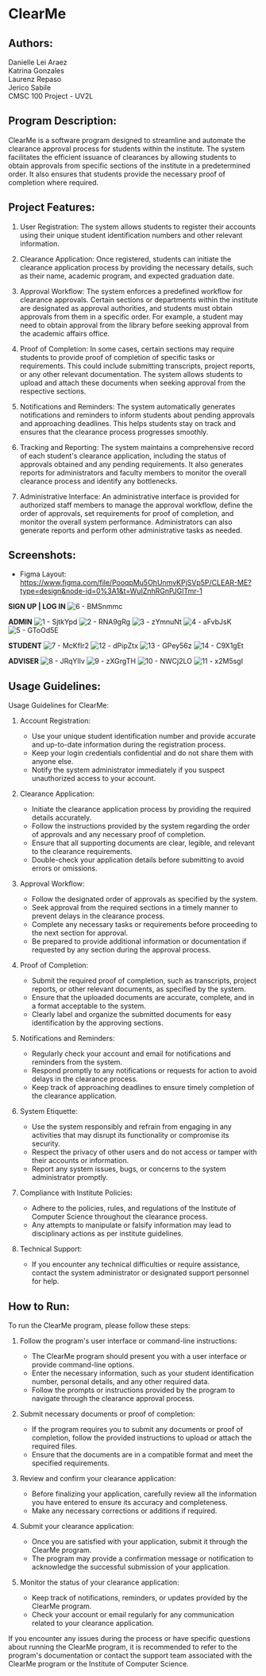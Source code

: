 # ClearMe

## Authors:

Danielle Lei Araez  
Katrina Gonzales  
Laurenz Repaso  
Jerico Sabile  
CMSC 100 Project - UV2L

## Program Description:

ClearMe is a software program designed to streamline and automate the clearance approval process for students within the institute. The system facilitates the efficient issuance of clearances by allowing students to obtain approvals from specific sections of the institute in a predetermined order. It also ensures that students provide the necessary proof of completion where required.

## Project Features:

1. User Registration: The system allows students to register their accounts using their unique student identification numbers and other relevant information.

2. Clearance Application: Once registered, students can initiate the clearance application process by providing the necessary details, such as their name, academic program, and expected graduation date.

3. Approval Workflow: The system enforces a predefined workflow for clearance approvals. Certain sections or departments within the institute are designated as approval authorities, and students must obtain approvals from them in a specific order. For example, a student may need to obtain approval from the library before seeking approval from the academic affairs office.

4. Proof of Completion: In some cases, certain sections may require students to provide proof of completion of specific tasks or requirements. This could include submitting transcripts, project reports, or any other relevant documentation. The system allows students to upload and attach these documents when seeking approval from the respective sections.

5. Notifications and Reminders: The system automatically generates notifications and reminders to inform students about pending approvals and approaching deadlines. This helps students stay on track and ensures that the clearance process progresses smoothly.

6. Tracking and Reporting: The system maintains a comprehensive record of each student's clearance application, including the status of approvals obtained and any pending requirements. It also generates reports for administrators and faculty members to monitor the overall clearance process and identify any bottlenecks.

7. Administrative Interface: An administrative interface is provided for authorized staff members to manage the approval workflow, define the order of approvals, set requirements for proof of completion, and monitor the overall system performance. Administrators can also generate reports and perform other administrative tasks as needed.

## Screenshots:

- Figma Layout: https://www.figma.com/file/PooqpMu5OhUnmvKPjSVp5P/CLEAR-ME?type=design&node-id=0%3A1&t=WuIZnhRGnPJGlTmr-1

**SIGN UP | LOG IN**
![6 - BMSnmmc](https://github.com/CMSC100/project-araez_gonzales_repaso_sabile/assets/125255934/5d898572-142b-45f2-ae30-bd84ac43aa31)

**ADMIN**
![1 - SjtkYpd](https://github.com/CMSC100/project-araez_gonzales_repaso_sabile/assets/125255934/28029f63-a3ef-45df-b069-404b23b9fca7)
![2 - RNA9gRg](https://github.com/CMSC100/project-araez_gonzales_repaso_sabile/assets/125255934/5eb6c929-57d3-4c0b-b902-c46af6d49819)
![3 - zYmnuNt](https://github.com/CMSC100/project-araez_gonzales_repaso_sabile/assets/125255934/0814da99-888d-4bbe-b671-247a80130f85)
![4 - aFvbJsK](https://github.com/CMSC100/project-araez_gonzales_repaso_sabile/assets/125255934/86ef60f1-40b0-465d-931e-f60bd0708eca)
![5 - GToOd5E](https://github.com/CMSC100/project-araez_gonzales_repaso_sabile/assets/125255934/c6f4c024-d506-4400-aaff-bb461cd7e348)

**STUDENT**
![7 - McKfIr2](https://github.com/CMSC100/project-araez_gonzales_repaso_sabile/assets/125255934/54737f1b-3384-46ab-bdb1-25a448742bc8)
![12 - dPipZtx](https://github.com/CMSC100/project-araez_gonzales_repaso_sabile/assets/125255934/87cb3110-2457-4bfc-9756-7fd87c0f94f3)
![13 - GPey56z](https://github.com/CMSC100/project-araez_gonzales_repaso_sabile/assets/125255934/e575b68b-abe9-46c8-a243-3afd41e22df9)
![14 - C9X1gEt](https://github.com/CMSC100/project-araez_gonzales_repaso_sabile/assets/125255934/547002a5-5bc1-4991-9d7c-3a45bdc02225)

**ADVISER**
![8 - JRqYlIv](https://github.com/CMSC100/project-araez_gonzales_repaso_sabile/assets/125255934/2cb6bfef-14d8-4c71-a6e9-1bd04b4f7217)
![9 - zXGrgTH](https://github.com/CMSC100/project-araez_gonzales_repaso_sabile/assets/125255934/74653c1e-603e-4b64-a7a3-8adbf3979e27)
![10 - NWCj2LO](https://github.com/CMSC100/project-araez_gonzales_repaso_sabile/assets/125255934/054751bb-5c04-4e25-894c-0da6279e3f83)
![11 - x2M5sgI](https://github.com/CMSC100/project-araez_gonzales_repaso_sabile/assets/125255934/15b3f9c1-bc9a-4290-8a6e-e21477a2f6c5)

## Usage Guidelines:

Usage Guidelines for ClearMe:

1. Account Registration:

   - Use your unique student identification number and provide accurate and up-to-date information during the registration process.
   - Keep your login credentials confidential and do not share them with anyone else.
   - Notify the system administrator immediately if you suspect unauthorized access to your account.

2. Clearance Application:

   - Initiate the clearance application process by providing the required details accurately.
   - Follow the instructions provided by the system regarding the order of approvals and any necessary proof of completion.
   - Ensure that all supporting documents are clear, legible, and relevant to the clearance requirements.
   - Double-check your application details before submitting to avoid errors or omissions.

3. Approval Workflow:

   - Follow the designated order of approvals as specified by the system.
   - Seek approval from the required sections in a timely manner to prevent delays in the clearance process.
   - Complete any necessary tasks or requirements before proceeding to the next section for approval.
   - Be prepared to provide additional information or documentation if requested by any section during the approval process.

4. Proof of Completion:

   - Submit the required proof of completion, such as transcripts, project reports, or other relevant documents, as specified by the system.
   - Ensure that the uploaded documents are accurate, complete, and in a format acceptable to the system.
   - Clearly label and organize the submitted documents for easy identification by the approving sections.

5. Notifications and Reminders:

   - Regularly check your account and email for notifications and reminders from the system.
   - Respond promptly to any notifications or requests for action to avoid delays in the clearance process.
   - Keep track of approaching deadlines to ensure timely completion of the clearance application.

6. System Etiquette:

   - Use the system responsibly and refrain from engaging in any activities that may disrupt its functionality or compromise its security.
   - Respect the privacy of other users and do not access or tamper with their accounts or information.
   - Report any system issues, bugs, or concerns to the system administrator promptly.

7. Compliance with Institute Policies:

   - Adhere to the policies, rules, and regulations of the Institute of Computer Science throughout the clearance process.
   - Any attempts to manipulate or falsify information may lead to disciplinary actions as per institute guidelines.

8. Technical Support:
   - If you encounter any technical difficulties or require assistance, contact the system administrator or designated support personnel for help.

## How to Run:

To run the ClearMe program, please follow these steps:

1. Follow the program's user interface or command-line instructions:

   - The ClearMe program should present you with a user interface or provide command-line options.
   - Enter the necessary information, such as your student identification number, personal details, and any other required data.
   - Follow the prompts or instructions provided by the program to navigate through the clearance approval process.

2. Submit necessary documents or proof of completion:

   - If the program requires you to submit any documents or proof of completion, follow the provided instructions to upload or attach the required files.
   - Ensure that the documents are in a compatible format and meet the specified requirements.

3. Review and confirm your clearance application:

   - Before finalizing your application, carefully review all the information you have entered to ensure its accuracy and completeness.
   - Make any necessary corrections or additions if required.

4. Submit your clearance application:

   - Once you are satisfied with your application, submit it through the ClearMe program.
   - The program may provide a confirmation message or notification to acknowledge the successful submission of your application.

5. Monitor the status of your clearance application:
   - Keep track of notifications, reminders, or updates provided by the ClearMe program.
   - Check your account or email regularly for any communication related to your clearance application.

If you encounter any issues during the process or have specific questions about running the ClearMe program, it is recommended to refer to the program's documentation or contact the support team associated with the ClearMe program or the Institute of Computer Science.
